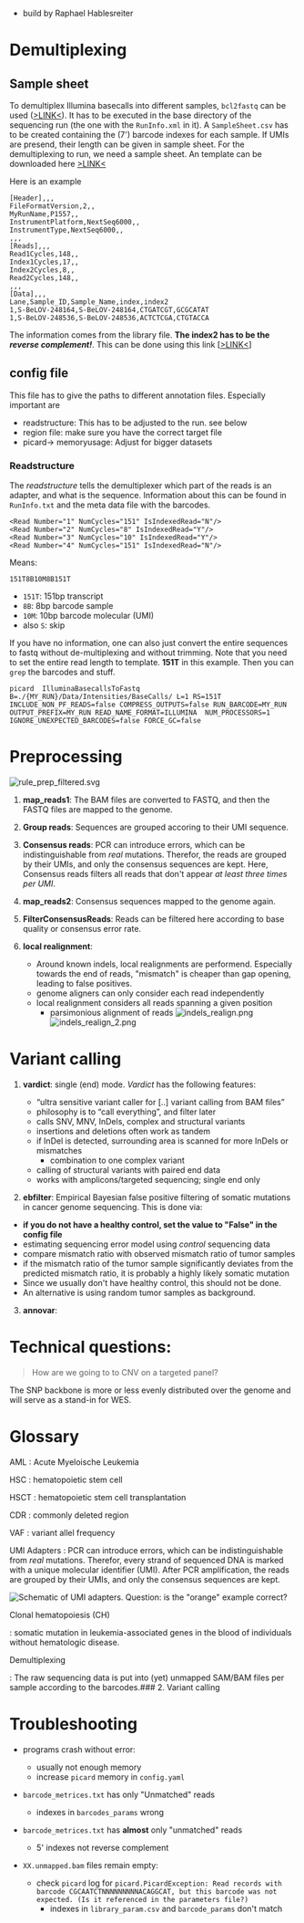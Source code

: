 - build by Raphael Hablesreiter

# Demultiplexing

## Sample sheet

To demultiplex Illumina basecalls into different samples, `bcl2fastq` can be used ([>LINK<](https://emea.support.illumina.com/sequencing/sequencing_software/bcl2fastq-conversion-software.html)). It has to be executed in the base directory of the sequencing run (the one with the `RunInfo.xml` in it). A `SampleSheet.csv` has to be created containing the (7') barcode indexes for each sample. If UMIs are presend, their length can be given in sample sheet.
For the demultiplexing to run, we need a sample sheet. An template can be downloaded here [>LINK<](https://sapac.support.illumina.com/downloads/sample-sheet-v2-template.html)

Here is an example

```
[Header],,,
FileFormatVersion,2,,
MyRunName,P1557,,
InstrumentPlatform,NextSeq6000,,
InstrumentType,NextSeq6000,,
,,,
[Reads],,,
Read1Cycles,148,,
Index1Cycles,17,,
Index2Cycles,8,,
Read2Cycles,148,,
,,,
[Data],,,
Lane,Sample_ID,Sample_Name,index,index2
1,S-BeLOV-248164,S-BeLOV-248164,CTGATCGT,GCGCATAT
1,S-BeLOV-248536,S-BeLOV-248536,ACTCTCGA,CTGTACCA
```

The information comes from the library file.
**The index2 has to be the *reverse complement!***. This can be done using this link \[[>LINK<](https://arep.med.harvard.edu/labgc/adnan/projects/Utilities/revcomp.html)\]

## config file

This file has to give the paths to different annotation files. Especially important are

- readstructure: This has to be adjusted to the run. see below
- region file: make sure you have the correct target file
- picard-> memoryusage: Adjust for bigger datasets

### Readstructure

The *readstructure* tells the demultiplexer which part of the reads is an adapter, and what is the sequence. Information about this can be found in `RunInfo.txt` and the meta data file with the barcodes.

```
<Read Number="1" NumCycles="151" IsIndexedRead="N"/>
<Read Number="2" NumCycles="8" IsIndexedRead="Y"/>
<Read Number="3" NumCycles="10" IsIndexedRead="Y"/>
<Read Number="4" NumCycles="151" IsIndexedRead="N"/>
```

Means:

```
151T8B10M8B151T
```

- `151T`: 151bp transcript
- `8B`: 8bp barcode sample
- `10M`: 10bp barcode molecular (UMI)
- also `S`: skip

If you have no information, one can also just convert the entire sequences to fastq without de-multiplexing and without trimming. Note that you need to set the entire read length to template. **151T** in this example. Then you can `grep` the barcodes and stuff.

```
picard  IlluminaBasecallsToFastq B=./{MY_RUN}/Data/Intensities/BaseCalls/ L=1 RS=151T INCLUDE_NON_PF_READS=false COMPRESS_OUTPUTS=false RUN_BARCODE=MY_RUN OUTPUT_PREFIX=MY_RUN READ_NAME_FORMAT=ILLUMINA  NUM_PROCESSORS=1 IGNORE_UNEXPECTED_BARCODES=false FORCE_GC=false
```

# Preprocessing

![rule_prep_filtered.svg](images/umi_prep.svg)

1.  **map_reads1**: The BAM files are converted to FASTQ, and then the FASTQ files are mapped to the genome.
    
2.  **Group reads**: Sequences are grouped accoring to their UMI sequence.
    
3.  **Consensus reads**: PCR can introduce errors, which can be indistinguishable from *real* mutations. Therefor, the reads are grouped by their UMIs, and only the consensus sequences are kept. Here, Consensus reads filters all reads that don't appear *at least three times per UMI*.
    
4.  **map_reads2**: Consensus sequences mapped to the genome again.
    
5.  **FilterConsensusReads**: Reads can be filtered here according to base quality or consensus error rate.
    
6.  **local realignment**:
    
    - Around known indels, local realignments are performend. Especially towards the end of reads, "mismatch" is cheaper than gap opening, leading to false positives.
    - genome aligners can only consider each read independently
    - local realignment considers all reads spanning a given position
        - parsimonious alignment of reads
            ![indels_realign.png](images/realign.png)
            ![indels_realign_2.png](images/realign_2.png)

# Variant calling

1.  **vardict**: single (end) mode. *Vardict* has the following features:
    - “ultra sensitive variant caller for [..] variant calling from BAM files”
    - philosophy is to “call everything”, and filter later
    - calls SNV, MNV, InDels, complex and structural variants
    - insertions and deletions often work as tandem
    - if InDel is detected, surrounding area is scanned for more InDels or mismatches
        - combination to one complex variant
    - calling of structural variants with paired end data
    - works with amplicons/targeted sequencing; single end only

2.  **ebfilter**: Empirical Bayesian false positive filtering of somatic mutations in cancer genome sequencing. This is done via:
    
- **if you do not have a healthy control, set the value to "False" in the config file**
- estimating sequencing error model using *control* sequencing data
- compare mismatch ratio with observed mismatch ratio of tumor samples
- if the mismatch ratio of the tumor sample significantly deviates from the predicted mismatch ratio, it is probably a highly likely somatic mutation
- Since we usually don't have healthy control, this should not be done.
- An alternative is using random tumor samples as background.

3.  **annovar**:

# Technical questions:

> How are we going to to CNV on a targeted panel?

The SNP backbone is more or less evenly distributed over the genome and will serve as a stand-in for WES.

# Glossary

AML
: Acute Myeloische Leukemia

HSC
: hematopoietic stem cell

HSCT
: hematopoietic stem cell transplantation

CDR
: commonly deleted region

VAF
: variant allel frequency

UMI Adapters
: PCR can introduce errors, which can be indistinguishable from *real* mutations. Therefor, every strand of sequenced DNA is marked with a unique molecular identifier (UMI). After PCR amplification, the reads are grouped by their UMIs, and only the consensus sequences are kept.

![Schematic of UMI adapters. Question: is the "orange" example correct?](images/umis.png)

Clonal hematopoiesis (CH)

: somatic mutation in leukemia-associated genes in the blood of individuals without hematologic disease.

Demultiplexing

: The raw sequencing data is put into (yet) unmapped SAM/BAM files per sample according to the barcodes.### 2. Variant calling

# Troubleshooting

- programs crash without error:
    
    - usually not enough memory
    - increase `picard` memory in `config.yaml`
- `barcode_metrices.txt` has only "Unmatched" reads
    
    - indexes in `barcodes_params` wrong
- `barcode_metrices.txt` has **almost** only "unmatched" reads
    
    - 5' indexes not reverse complement
- `XX.unmapped.bam` files remain empty:
    
    - check `picard` log for `picard.PicardException: Read records with barcode CGCAATCTNNNNNNNNNACAGGCAT, but this barcode was not expected. (Is it referenced in the parameters file?)`
        - indexes in `library_param.csv` and `barcode_params` don't match

